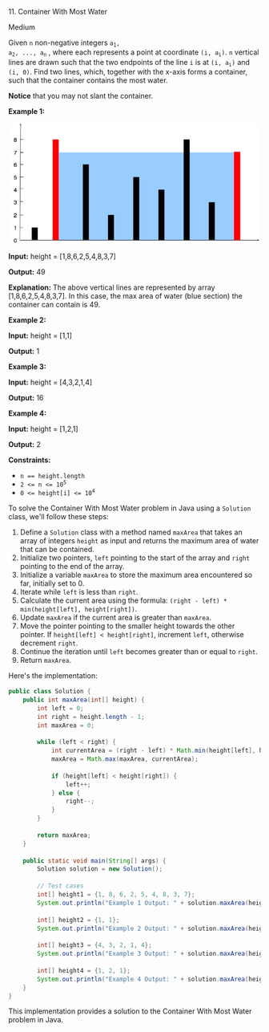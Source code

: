11\. Container With Most Water

Medium

Given `n` non-negative integers <code>a<sub>1</sub>, a<sub>2</sub>, ..., a<sub>n</sub></code> , where each represents a point at coordinate <code>(i, a<sub>i</sub>)</code>. `n` vertical lines are drawn such that the two endpoints of the line `i` is at <code>(i, a<sub>i</sub>)</code> and `(i, 0)`. Find two lines, which, together with the x-axis forms a container, such that the container contains the most water.

**Notice** that you may not slant the container.

**Example 1:**

![](question_11.jpg)

**Input:** height = [1,8,6,2,5,4,8,3,7]

**Output:** 49

**Explanation:** The above vertical lines are represented by array [1,8,6,2,5,4,8,3,7]. In this case, the max area of water (blue section) the container can contain is 49. 

**Example 2:**

**Input:** height = [1,1]

**Output:** 1 

**Example 3:**

**Input:** height = [4,3,2,1,4]

**Output:** 16 

**Example 4:**

**Input:** height = [1,2,1]

**Output:** 2 

**Constraints:**

*   `n == height.length`
*   <code>2 <= n <= 10<sup>5</sup></code>
*   <code>0 <= height[i] <= 10<sup>4</sup></code>

To solve the Container With Most Water problem in Java using a `Solution` class, we'll follow these steps:

1. Define a `Solution` class with a method named `maxArea` that takes an array of integers `height` as input and returns the maximum area of water that can be contained.
2. Initialize two pointers, `left` pointing to the start of the array and `right` pointing to the end of the array.
3. Initialize a variable `maxArea` to store the maximum area encountered so far, initially set to 0.
4. Iterate while `left` is less than `right`.
5. Calculate the current area using the formula: `(right - left) * min(height[left], height[right])`.
6. Update `maxArea` if the current area is greater than `maxArea`.
7. Move the pointer pointing to the smaller height towards the other pointer. If `height[left] < height[right]`, increment `left`, otherwise decrement `right`.
8. Continue the iteration until `left` becomes greater than or equal to `right`.
9. Return `maxArea`.

Here's the implementation:

```java
public class Solution {
    public int maxArea(int[] height) {
        int left = 0;
        int right = height.length - 1;
        int maxArea = 0;

        while (left < right) {
            int currentArea = (right - left) * Math.min(height[left], height[right]);
            maxArea = Math.max(maxArea, currentArea);

            if (height[left] < height[right]) {
                left++;
            } else {
                right--;
            }
        }

        return maxArea;
    }

    public static void main(String[] args) {
        Solution solution = new Solution();

        // Test cases
        int[] height1 = {1, 8, 6, 2, 5, 4, 8, 3, 7};
        System.out.println("Example 1 Output: " + solution.maxArea(height1));

        int[] height2 = {1, 1};
        System.out.println("Example 2 Output: " + solution.maxArea(height2));

        int[] height3 = {4, 3, 2, 1, 4};
        System.out.println("Example 3 Output: " + solution.maxArea(height3));

        int[] height4 = {1, 2, 1};
        System.out.println("Example 4 Output: " + solution.maxArea(height4));
    }
}
```

This implementation provides a solution to the Container With Most Water problem in Java.